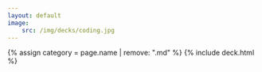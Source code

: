 ```yaml
---
layout: default
image:
    src: /img/decks/coding.jpg
---
```


{% assign category = page.name | remove: ".md" %}
{% include deck.html %}
